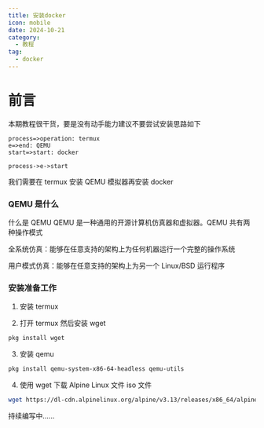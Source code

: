 ```yaml
---
title: 安装docker
icon: mobile
date: 2024-10-21
category:
  - 教程
tag:
  - docker
---
```


# 前言

本期教程很干货，要是没有动手能力建议不要尝试安装思路如下

```flow
process=>operation: termux
e=>end: QEMU
start=>start: docker

process->e->start
```

我们需要在 termux 安装 QEMU 模拟器再安装 docker

### QEMU 是什么

什么是 QEMU
QEMU 是一种通用的开源计算机仿真器和虚拟器。QEMU 共有两种操作模式

全系统仿真：能够在任意支持的架构上为任何机器运行一个完整的操作系统

用户模式仿真：能够在任意支持的架构上为另一个 Linux/BSD 运行程序

### 安装准备工作

1. 安装 termux

2. 打开 termux 然后安装 wget

```bash
pkg install wget
```

3. 安装 qemu

```bash
pkg install qemu-system-x86-64-headless qemu-utils
```

4. 使用 wget 下载 Alpine Linux 文件 iso 文件

```bash
wget https://dl-cdn.alpinelinux.org/alpine/v3.13/releases/x86_64/alpine-virt-3.13.2-x86_64.iso
```

持续编写中......

